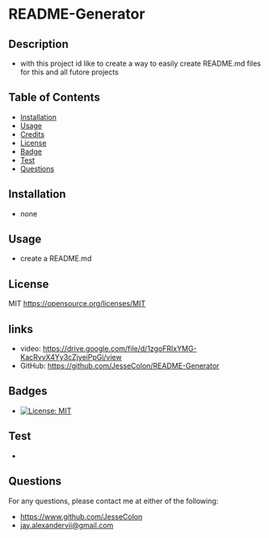 # README-Generator

## Description

* with this project id like to create a way to easily create README.md files for this and all futore projects

## Table of Contents

* [Installation](#installation)
* [Usage](#usage)
* [Credits](#credits)
* [License](#license)
* [Badge](#badge)
* [Test](#test)
* [Questions](#questions)

## Installation

* none

## Usage

* create a README.md

## License
   MIT 
   https://opensource.org/licenses/MIT

## links

* video: https://drive.google.com/file/d/1zgoFRIxYMG-KacRvvX4Yy3cZjyeiPpGi/view
* GitHub: https://github.com/JesseColon/README-Generator

## Badges

* [![License: MIT](https://img.shields.io/badge/License-MIT-yellow.svg)](https://opensource.org/licenses/MIT)

## Test

* 

## Questions

For any questions, please contact me at either of the following:
* https://www.github.com/JesseColon
* jay.alexandervii@gmail.com


